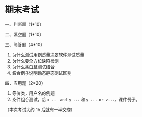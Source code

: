 # 期末考试

一、判断题（1*10）

二、填空题（1*10）

三、简答题（4*10）

1. 为什么测试用例质量决定软件测试质量
2. 为什么要全方位缺陷检测
3. 为什么黑白盒测试结合
4. 结合例子说明动态静态测试区别

四、应用题（2*20）

1. 等价类，用户名的例题
2. 条件组合测试，给 `x ... and y ...` 和 `y ... or z...`，课件例子。

（本次考试大约 1h 后就有一半交卷）
